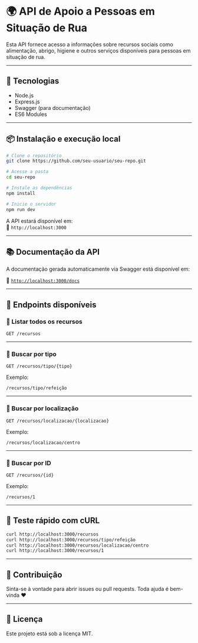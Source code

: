 
# 🌍 API de Apoio a Pessoas em Situação de Rua

Esta API fornece acesso a informações sobre recursos sociais como alimentação, abrigo, higiene e outros serviços disponíveis para pessoas em situação de rua.

---

## 🚀 Tecnologias

- Node.js
- Express.js
- Swagger (para documentação)
- ES6 Modules

---

## 📦 Instalação e execução local

```bash
# Clone o repositório
git clone https://github.com/seu-usuario/seu-repo.git

# Acesse a pasta
cd seu-repo

# Instale as dependências
npm install

# Inicie o servidor
npm run dev
```

A API estará disponível em:  
📍 `http://localhost:3000`

---

## 📚 Documentação da API

A documentação gerada automaticamente via Swagger está disponível em:

📄 [`http://localhost:3000/docs`](http://localhost:3000/docs)

---

## 🧩 Endpoints disponíveis

### 🔹 Listar todos os recursos

`GET /recursos`

---

### 🔹 Buscar por tipo

`GET /recursos/tipo/{tipo}`

Exemplo:
```
/recursos/tipo/refeição
```

---

### 🔹 Buscar por localização

`GET /recursos/localizacao/{localizacao}`

Exemplo:
```
/recursos/localizacao/centro
```

---

### 🔹 Buscar por ID

`GET /recursos/{id}`

Exemplo:
```
/recursos/1
```

---

## 🧪 Teste rápido com cURL

```bash
curl http://localhost:3000/recursos
curl http://localhost:3000/recursos/tipo/refeição
curl http://localhost:3000/recursos/localizacao/centro
curl http://localhost:3000/recursos/1
```

---

## 🤝 Contribuição

Sinta-se à vontade para abrir issues ou pull requests. Toda ajuda é bem-vinda ❤️

---

## 📄 Licença

Este projeto está sob a licença MIT.

